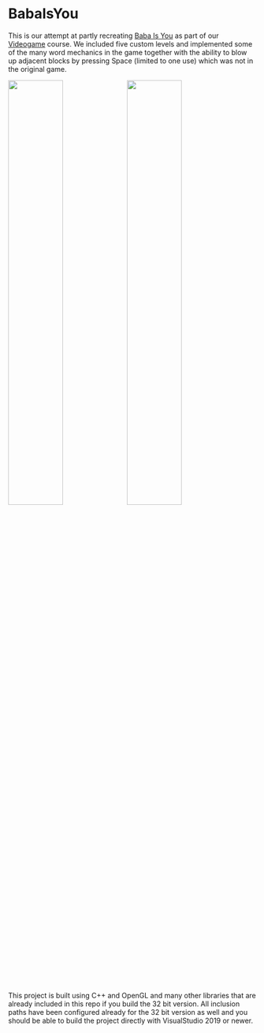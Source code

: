 # BabaIsYou

This is our attempt at partly recreating [Baba Is You](https://store.steampowered.com/app/736260/Baba_Is_You/) as part of our [Videogame](https://www.fib.upc.edu/en/studies/bachelors-degrees/bachelor-degree-informatics-engineering/curriculum/syllabus/VJ) course. We included five custom levels and implemented some of the many word mechanics in the game together with the ability to blow up adjacent blocks by pressing Space (limited to one use) which was not in the original game.

<img src="https://github.com/user-attachments/assets/43ff1d5b-d928-4c14-9a38-a9eeda2187e3" width="47%"/>
<img src="https://github.com/user-attachments/assets/f270cad3-8035-4f2c-8d9f-1af59d648509" width="47%"/>

This project is built using C++ and OpenGL and many other libraries that are already included in this repo if you build the 32 bit version. All inclusion paths have been configured already for the 32 bit version as well and you should be able to build the project directly with VisualStudio 2019 or newer.
